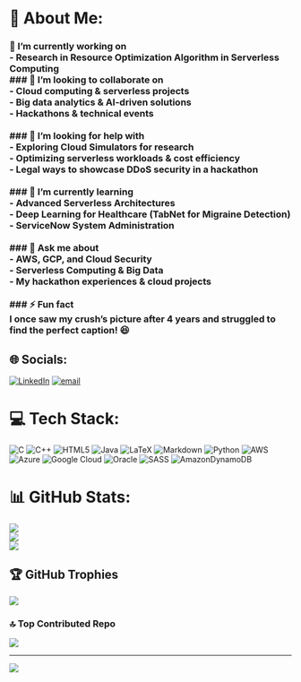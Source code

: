 # 💫 About Me:
### 🔭 I’m currently working on  <br>- Research in **Resource Optimization Algorithm in Serverless Computing**   <br>### 👯 I’m looking to collaborate on  <br>- Cloud computing & serverless projects  <br>- Big data analytics & AI-driven solutions  <br>- Hackathons & technical events  <br><br>### 🤝 I’m looking for help with  <br>- Exploring **Cloud Simulators** for research  <br>- Optimizing serverless workloads & cost efficiency  <br>- Legal ways to **showcase DDoS security** in a hackathon  <br><br>### 🌱 I’m currently learning  <br>- Advanced **Serverless Architectures**  <br>- **Deep Learning for Healthcare** (TabNet for Migraine Detection)  <br>- ServiceNow System Administration  <br><br>### 💬 Ask me about  <br>- AWS, GCP, and Cloud Security  <br>- Serverless Computing & Big Data  <br>- My **hackathon experiences & cloud projects**  <br><br>### ⚡ Fun fact  <br>I once **saw my crush’s picture after 4 years** and struggled to find the perfect caption! 😆  <br>


## 🌐 Socials:
[![LinkedIn](https://img.shields.io/badge/LinkedIn-%230077B5.svg?logo=linkedin&logoColor=white)](https://linkedin.com/in/https://www.linkedin.com/in/amarnath-kolla/) [![email](https://img.shields.io/badge/Email-D14836?logo=gmail&logoColor=white)](mailto:amarrama269@gmail.com) 

# 💻 Tech Stack:
![C](https://img.shields.io/badge/c-%2300599C.svg?style=for-the-badge&logo=c&logoColor=white) ![C++](https://img.shields.io/badge/c++-%2300599C.svg?style=for-the-badge&logo=c%2B%2B&logoColor=white) ![HTML5](https://img.shields.io/badge/html5-%23E34F26.svg?style=for-the-badge&logo=html5&logoColor=white) ![Java](https://img.shields.io/badge/java-%23ED8B00.svg?style=for-the-badge&logo=openjdk&logoColor=white) ![LaTeX](https://img.shields.io/badge/latex-%23008080.svg?style=for-the-badge&logo=latex&logoColor=white) ![Markdown](https://img.shields.io/badge/markdown-%23000000.svg?style=for-the-badge&logo=markdown&logoColor=white) ![Python](https://img.shields.io/badge/python-3670A0?style=for-the-badge&logo=python&logoColor=ffdd54) ![AWS](https://img.shields.io/badge/AWS-%23FF9900.svg?style=for-the-badge&logo=amazon-aws&logoColor=white) ![Azure](https://img.shields.io/badge/azure-%230072C6.svg?style=for-the-badge&logo=microsoftazure&logoColor=white) ![Google Cloud](https://img.shields.io/badge/GoogleCloud-%234285F4.svg?style=for-the-badge&logo=google-cloud&logoColor=white) ![Oracle](https://img.shields.io/badge/Oracle-F80000?style=for-the-badge&logo=oracle&logoColor=white) ![SASS](https://img.shields.io/badge/SASS-hotpink.svg?style=for-the-badge&logo=SASS&logoColor=white) ![AmazonDynamoDB](https://img.shields.io/badge/Amazon%20DynamoDB-4053D6?style=for-the-badge&logo=Amazon%20DynamoDB&logoColor=white)
# 📊 GitHub Stats:
![](https://github-readme-stats.vercel.app/api?username=Amar269&theme=dark&hide_border=false&include_all_commits=true&count_private=true)<br/>
![](https://github-readme-streak-stats.herokuapp.com/?user=Amar269&theme=dark&hide_border=false)<br/>
![](https://github-readme-stats.vercel.app/api/top-langs/?username=Amar269&theme=dark&hide_border=false&include_all_commits=true&count_private=true&layout=compact)

## 🏆 GitHub Trophies
![](https://github-profile-trophy.vercel.app/?username=Amar269&theme=radical&no-frame=false&no-bg=true&margin-w=4)

### 🔝 Top Contributed Repo
![](https://github-contributor-stats.vercel.app/api?username=Amar269&limit=5&theme=dark&combine_all_yearly_contributions=true)

---
[![](https://visitcount.itsvg.in/api?id=Amar269&icon=0&color=0)](https://visitcount.itsvg.in)

<!-- Proudly created with GPRM ( https://gprm.itsvg.in ) -->
